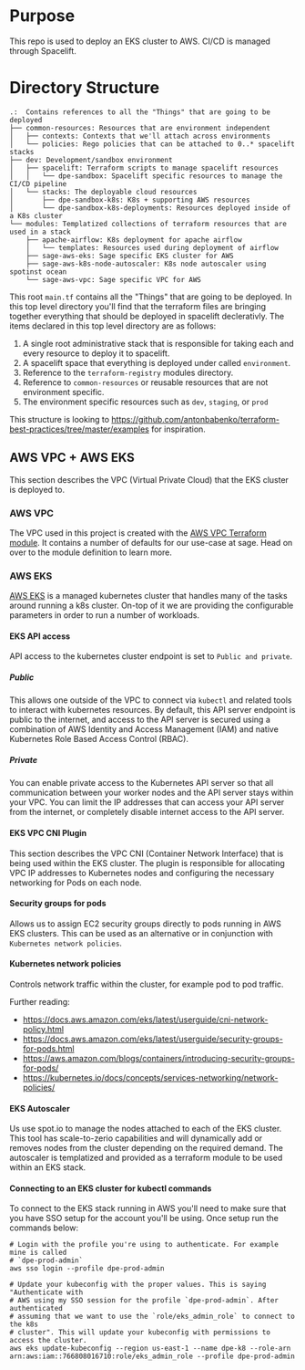 # Purpose

This repo is used to deploy an EKS cluster to AWS. CI/CD is managed through Spacelift.

# Directory Structure
```
.:  Contains references to all the "Things" that are going to be deployed
├── common-resources: Resources that are environment independent
│   ├── contexts: Contexts that we'll attach across environments
│   └── policies: Rego policies that can be attached to 0..* spacelift stacks
├── dev: Development/sandbox environment
│   ├── spacelift: Terraform scripts to manage spacelift resources
│   │   └── dpe-sandbox: Spacelift specific resources to manage the CI/CD pipeline
│   └── stacks: The deployable cloud resources
│       ├── dpe-sandbox-k8s: K8s + supporting AWS resources
│       └── dpe-sandbox-k8s-deployments: Resources deployed inside of a K8s cluster
└── modules: Templatized collections of terraform resources that are used in a stack
    ├── apache-airflow: K8s deployment for apache airflow
    │   └── templates: Resources used during deployment of airflow
    ├── sage-aws-eks: Sage specific EKS cluster for AWS
    ├── sage-aws-k8s-node-autoscaler: K8s node autoscaler using spotinst ocean
    └── sage-aws-vpc: Sage specific VPC for AWS
```

This root `main.tf` contains all the "Things" that are going to be deployed. 
In this top level directory you'll find that the terraform files are bringing together 
everything that should be deployed in spacelift declerativly. The items declared in 
this top level directory are as follows:

1) A single root administrative stack that is responsible for taking each and every resource to deploy it to spacelift.
2) A spacelift space that everything is deployed under called `environment`.
3) Reference to the `terraform-registry` modules directory.
4) Reference to `common-resources` or reusable resources that are not environment specific.
5) The environment specific resources such as `dev`, `staging`, or `prod`

This structure is looking to https://github.com/antonbabenko/terraform-best-practices/tree/master/examples for inspiration.

## AWS VPC + AWS EKS
This section describes the VPC (Virtual Private Cloud) that the EKS cluster is deployed
to.

### AWS VPC

The VPC used in this project is created with the [AWS VPC Terraform module](https://registry.terraform.io/modules/terraform-aws-modules/vpc/aws/latest).
It contains a number of defaults for our use-case at sage. Head on over to the module
definition to learn more.

### AWS EKS

[AWS EKS](https://aws.amazon.com/eks/) is a managed kubernetes cluster that handles
many of the tasks around running a k8s cluster. On-top of it we are providing the
configurable parameters in order to run a number of workloads.

#### EKS API access
API access to the kubernetes cluster endpoint is set to `Public and private`. 

##### Public
This allows one outside of the VPC to connect via `kubectl` and related tools to 
interact with kubernetes resources. By default, this API server endpoint is public to 
the internet, and access to the API server is secured using a combination of AWS 
Identity and Access Management (IAM) and native Kubernetes Role Based Access Control 
(RBAC).

##### Private
You can enable private access to the Kubernetes API server so that all communication 
between your worker nodes and the API server stays within your VPC. You can limit the 
IP addresses that can access your API server from the internet, or completely disable 
internet access to the API server.


#### EKS VPC CNI Plugin
This section describes the VPC CNI (Container Network Interface) that is being used
within the EKS cluster. The plugin is responsible for allocating VPC IP addresses to 
Kubernetes nodes and configuring the necessary networking for Pods on each node.


#### Security groups for pods
Allows us to assign EC2 security groups directly to pods running in AWS EKS clusters.
This can be used as an alternative or in conjunction with `Kubernetes network policies`.

#### Kubernetes network policies
Controls network traffic within the cluster, for example pod to pod traffic.

Further reading:
- https://docs.aws.amazon.com/eks/latest/userguide/cni-network-policy.html
- https://docs.aws.amazon.com/eks/latest/userguide/security-groups-for-pods.html
- https://aws.amazon.com/blogs/containers/introducing-security-groups-for-pods/
- https://kubernetes.io/docs/concepts/services-networking/network-policies/


#### EKS Autoscaler

Us use spot.io to manage the nodes attached to each of the EKS cluster. This tool has
scale-to-zerio capabilities and will dynamically add or removes nodes from the cluster
depending on the required demand. The autoscaler is templatized and provided as a
terraform module to be used within an EKS stack.


#### Connecting to an EKS cluster for kubectl commands

To connect to the EKS stack running in AWS you'll need to make sure that you have
SSO setup for the account you'll be using. Once setup run the commands below:
```
# Login with the profile you're using to authenticate. For example mine is called 
# `dpe-prod-admin`
aws sso login --profile dpe-prod-admin

# Update your kubeconfig with the proper values. This is saying "Authenticate with 
# AWS using my SSO session for the profile `dpe-prod-admin`. After authenticated 
# assuming that we want to use the `role/eks_admin_role` to connect to the k8s 
# cluster". This will update your kubeconfig with permissions to access the cluster.
aws eks update-kubeconfig --region us-east-1 --name dpe-k8 --role-arn arn:aws:iam::766808016710:role/eks_admin_role --profile dpe-prod-admin
```
